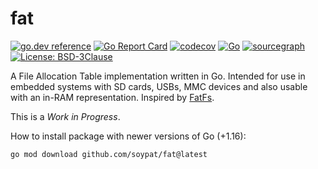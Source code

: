 # fat
[![go.dev reference](https://pkg.go.dev/badge/github.com/soypat/fat)](https://pkg.go.dev/github.com/soypat/fat)
[![Go Report Card](https://goreportcard.com/badge/github.com/soypat/fat)](https://goreportcard.com/report/github.com/soypat/fat)
[![codecov](https://codecov.io/gh/soypat/fat/branch/main/graph/badge.svg)](https://codecov.io/gh/soypat/fat)
[![Go](https://github.com/soypat/fat/actions/workflows/go.yml/badge.svg)](https://github.com/soypat/fat/actions/workflows/go.yml)
[![sourcegraph](https://sourcegraph.com/github.com/soypat/fat/-/badge.svg)](https://sourcegraph.com/github.com/soypat/fat?badge)
[![License: BSD-3Clause](https://img.shields.io/badge/License-BSD-3.svg)](https://opensource.org/licenses/bsd-3-clause)

A File Allocation Table implementation written in Go. Intended for use in embedded systems 
with SD cards, USBs, MMC devices and also usable with an in-RAM representation. Inspired by [FatFs](https://github.com/abbrev/fatfs).

This is a *Work in Progress*.

How to install package with newer versions of Go (+1.16):
```sh
go mod download github.com/soypat/fat@latest
```
